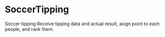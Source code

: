 # SoccerTipping
Soccer tipping
Receive tipping data and actual result, asign point to each people, and rank them.
